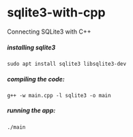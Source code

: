 # sqlite3-with-cpp
Connecting SQLite3 with C++


##### installing sqlite3
`sudo apt install sqlite3 libsqlite3-dev`

##### compiling the code:

`g++ -w main.cpp -l sqlite3 -o main`

##### running the app:
 `./main`
